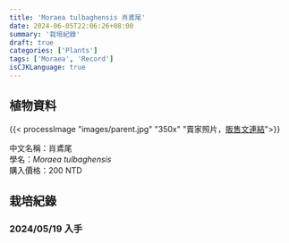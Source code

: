 ```yaml
---
title: 'Moraea tulbaghensis 肖鳶尾'
date: 2024-06-05T22:06:26+08:00
summary: '栽培紀錄'
draft: true
categories: ['Plants']
tags: ['Moraea', 'Record']
isCJKLanguage: true
---
```


## 植物資料

{{< processImage "images/parent.jpg" "350x" "賣家照片，[販售文連結](https://www.facebook.com/groups/TWCSSWAPPER/permalink/8600392526644003/)">}}

中文名稱：肖鳶尾  
學名：*Moraea tulbaghensis*  
購入價格：200 NTD  

## 栽培紀錄

### 2024/05/19 入手

